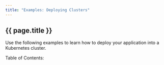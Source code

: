 ```yaml
---
title: "Examples: Deploying Clusters"
---
```


## {{ page.title }} ##

Use the following examples to learn how to deploy your application into a Kubernetes cluster.

<p>Table of Contents:</p>
<ul id="toclist"></ul>
 
<script>
$(function() {
		$('#toclist').load( location.pathname + " #gentocdplyclst li" );
});
</script>
